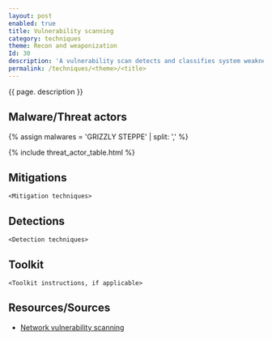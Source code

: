 ```yaml
---
layout: post
enabled: true
title: Vulnerability scanning
category: techniques
theme: Recon and weaponization
Id: 30
description: 'A vulnerability scan detects and classifies system weaknesses in computers, networks and communications equipment and predicts the effectiveness of countermeasures.'
permalink: /techniques/<theme>/<title>
---
```

{{ page. description }}

## Malware/Threat actors

<!-- Threat actors table -->
{% assign malwares = 'GRIZZLY STEPPE' | split: ',' %}

{% include threat_actor_table.html %}

## Mitigations

`<Mitigation techniques>`

## Detections

`<Detection techniques>`

## Toolkit

`<Toolkit instructions, if applicable>`

## Resources/Sources

* [Network vulnerability scanning](https://searchsecurity.techtarget.com/definition/vulnerability-scanning)